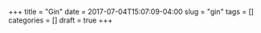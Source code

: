 +++
title = "Gin"
date = 2017-07-04T15:07:09-04:00
slug = "gin"
tags = []
categories = []
draft = true
+++
